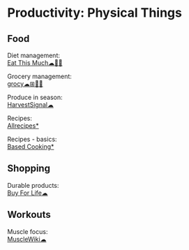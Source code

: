 # Productivity: Physical Things

## Food

Diet management:  
[Eat This Much☁🍎🤖](https://www.eatthismuch.com/)

Grocery management:  
[grocy☁⊞🍎🤖](https://grocy.info/)

Produce in season:  
[HarvestSignal☁](https://harvestsignal.com/)

Recipes:  
[Allrecipes*](https://www.allrecipes.com/)

Recipes - basics:  
[Based Cooking*](https://based.cooking/)

## Shopping

Durable products:  
[Buy For Life☁](https://www.buyforlife.com/)

## Workouts

Muscle focus:  
[MuscleWiki☁](https://musclewiki.com/)
